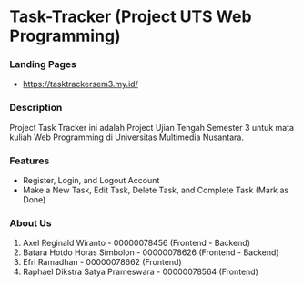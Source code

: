 # Task-Tracker (Project UTS Web Programming)

### Landing Pages
- https://tasktrackersem3.my.id/

### Description
Project Task Tracker ini adalah Project Ujian Tengah Semester 3 untuk mata kuliah Web Programming di Universitas Multimedia Nusantara. 

### Features
- Register, Login, and Logout Account
- Make a New Task, Edit Task, Delete Task, and Complete Task (Mark as Done)

### About Us
1. Axel Reginald Wiranto - 00000078456 (Frontend - Backend)
2. Batara Hotdo Horas Simbolon - 00000078626 (Frontend - Backend)
3. Efri Ramadhan - 00000078662 (Frontend)
4. Raphael Dikstra Satya Prameswara - 00000078564 (Frontend)
